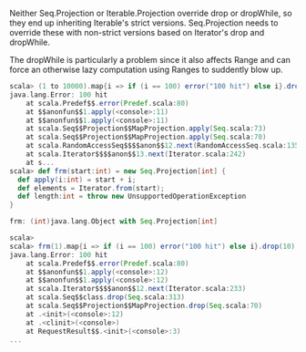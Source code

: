 Neither Seq.Projection or Iterable.Projection override drop or dropWhile, so they end up inheriting Iterable's strict versions. Seq.Projection needs to override these with non-strict versions based on Iterator's drop and dropWhile.

The dropWhile is particularly a problem since it also affects Range and can force an otherwise lazy computation using Ranges to suddently blow up.

```scala
scala> (1 to 10000).map{i => if (i == 100) error("100 hit") else i}.dropWhile(_ < 10)(0)
java.lang.Error: 100 hit
	at scala.Predef$$.error(Predef.scala:80)
	at $$anonfun$$1.apply(<console>:11)
	at $$anonfun$$1.apply(<console>:11)
	at scala.Seq$$Projection$$MapProjection.apply(Seq.scala:73)
	at scala.Seq$$Projection$$MapProjection.apply(Seq.scala:70)
	at scala.RandomAccessSeq$$$$anon$$12.next(RandomAccessSeq.scala:135)
	at scala.Iterator$$$$anon$$13.next(Iterator.scala:242)
	at s...
scala> def frm(start:int) = new Seq.Projection[int] {
  def apply(i:int) = start + i;
  def elements = Iterator.from(start);
  def length:int = throw new UnsupportedOperationException
}

frm: (int)java.lang.Object with Seq.Projection[int]

scala> 
scala> frm(1).map{i => if (i == 100) error("100 hit") else i}.drop(10)(0)
java.lang.Error: 100 hit
	at scala.Predef$$.error(Predef.scala:80)
	at $$anonfun$$1.apply(<console>:12)
	at $$anonfun$$1.apply(<console>:12)
	at scala.Iterator$$$$anon$$12.next(Iterator.scala:233)
	at scala.Seq$$class.drop(Seq.scala:313)
	at scala.Seq$$Projection$$MapProjection.drop(Seq.scala:70)
	at .<init>(<console>:12)
	at .<clinit>(<console>)
	at RequestResult$$.<init>(<console>:3)
...
```
